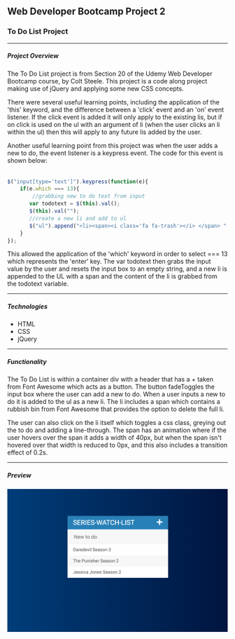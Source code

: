 ## Web Developer Bootcamp Project 2

### To Do List Project

---

##### Project Overview

The To Do List project is from Section 20 of the Udemy Web Developer Bootcamp course, by Colt Steele. This project is a code along project making use of jQuery and applying some new CSS concepts. 

There were several useful learning points, including the application of the 'this' keyword, and the difference between a 'click' event and an 'on' event listener. If the click event is added it will only apply to the existing lis, but if on click is used on the ul with an argument of li (when the user clicks an li within the ul) then this will apply to any future lis added by the user. 

Another useful learning point from this project was when the user adds a new to do, the event listener is a keypress event. The code for this event is shown below:

```Javascript

$("input[type='text']").keypress(function(e){
    if(e.which === 13){
        //grabbing new to do text from input
       var todotext = $(this).val();
       $(this).val("");
       //create a new li and add to ul
       $("ul").append("<li><span><i class='fa fa-trash'></i> </span> " + todotext + "</li>");    
    }
});

```

This allowed the application of the 'which' keyword in order to select === 13 which represents the 'enter' key. The var todotext then grabs the input value by the user and resets the input box to an empty string, and a new li is appended to the UL with a span and the content of the li is grabbed from the todotext variable. 

---

##### Technologies

* HTML
* CSS
* jQuery

---

##### Functionality

The To Do List is within a container div with a header that has a + taken from Font Awesome which acts as a button. The button fadeToggles the input box where the user can add a new to do. When a user inputs a new to do it is added to the ul as a new li. The li includes a span which contains a rubbish bin from Font Awesome that provides the option to delete the full li. 
  
The user can also click on the li itself which toggles a css class, greying out the to do and adding a line-through. The span has an animation where if the user hovers over the span it adds a width of 40px, but when the span isn't hovered over that width is reduced to 0px, and this also includes a transition effect of 0.2s. 

---

##### Preview

![preview](https://github.com/CameronPaton/Images-Portfolio/blob/master/to_do_list_app.png?raw=true)



